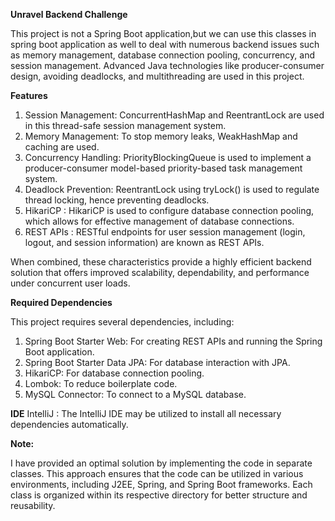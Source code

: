 **Unravel Backend Challenge**

This project is not a Spring Boot application,but we can use this classes in spring boot application as well to deal with numerous backend issues such as memory management, database connection pooling, concurrency, and session management. Advanced Java technologies like producer-consumer design, avoiding deadlocks, and multithreading are used in this project.

**Features**

1) Session Management: ConcurrentHashMap and ReentrantLock are used in this thread-safe session management system.
2) Memory Management: To stop memory leaks, WeakHashMap and caching are used.
3) Concurrency Handling: PriorityBlockingQueue is used to implement a producer-consumer model-based priority-based task management system.
4) Deadlock Prevention: ReentrantLock using tryLock() is used to regulate thread locking, hence preventing deadlocks.
5) HikariCP : HikariCP is used to configure database connection pooling, which allows for effective management of database connections.
6) REST APIs : RESTful endpoints for user session management (login, logout, and session information) are known as REST APIs.

When combined, these characteristics provide a highly efficient backend solution that offers improved scalability, dependability, and performance under concurrent user loads.

**Required Dependencies**

This project requires several dependencies, including:

1) Spring Boot Starter Web: For creating REST APIs and running the Spring Boot application.
2) Spring Boot Starter Data JPA: For database interaction with JPA.
3) HikariCP: For database connection pooling.
4) Lombok: To reduce boilerplate code.
5) MySQL Connector: To connect to a MySQL database.
 
**IDE**
IntelliJ : The IntelliJ IDE may be utilized to install all necessary dependencies automatically.

**Note:**

I have provided an optimal solution by implementing the code in separate classes. This approach ensures that the code can be utilized in various environments, including J2EE, Spring, and Spring Boot frameworks.
Each class is organized within its respective directory for better structure and reusability.